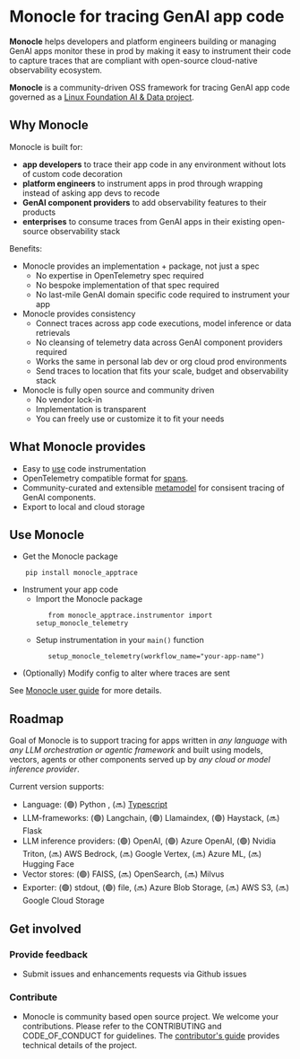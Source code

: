 # Monocle for tracing GenAI app code

**Monocle** helps developers and platform engineers building or managing GenAI apps monitor these in prod by making it easy to instrument their code to capture traces that are compliant with open-source cloud-native observability ecosystem. 

**Monocle** is a community-driven OSS framework for tracing GenAI app code governed as a [Linux Foundation AI & Data project](https://lfaidata.foundation/projects/monocle/). 

## Why Monocle

Monocle is built for: 
- **app developers** to trace their app code in any environment without lots of custom code decoration 
- **platform engineers** to instrument apps in prod through wrapping instead of asking app devs to recode
- **GenAI component providers** to add observability features to their products 
- **enterprises** to consume traces from GenAI apps in their existing open-source observability stack

Benefits:
- Monocle provides an implementation + package, not just a spec 
   - No expertise in OpenTelemetry spec required
   - No bespoke implementation of that spec required
   - No last-mile GenAI domain specific code required to instrument your app
- Monocle provides consistency  
   - Connect traces across app code executions, model inference or data retrievals
   - No cleansing of telemetry data across GenAI component providers required
   - Works the same in personal lab dev or org cloud prod environments
   - Send traces to location that fits your scale, budget and observability stack
- Monocle is fully open source and community driven
   - No vendor lock-in
   - Implementation is transparent
   - You can freely use or customize it to fit your needs 

## What Monocle provides

- Easy to [use](#use-monocle) code instrumentation
- OpenTelemetry compatible format for [spans](src/monocle_apptrace/metamodel/spans/span_format.json). 
- Community-curated and extensible [metamodel](src/monocle_apptrace/metamodel/README.md) for consisent tracing of GenAI components. 
- Export to local and cloud storage 

## Use Monocle

- Get the Monocle package
  
```
    pip install monocle_apptrace 
```
- Instrument your app code
     - Import the Monocle package
       ```
          from monocle_apptrace.instrumentor import setup_monocle_telemetry
       ```
     - Setup instrumentation in your ```main()``` function  
       ``` 
          setup_monocle_telemetry(workflow_name="your-app-name")
       ```         
- (Optionally) Modify config to alter where traces are sent

See [Monocle user guide](Monocle_User_Guide.md) for more details.
  

## Roadmap 

Goal of Monocle is to support tracing for apps written in *any language* with *any LLM orchestration or agentic framework* and built using models, vectors, agents or other components served up by *any cloud or model inference provider*. 

Current version supports: 
- Language: (🟢) Python , (🔜) [Typescript](https://github.com/monocle2ai/monocle-typescript) 
- LLM-frameworks: (🟢) Langchain, (🟢) Llamaindex, (🟢) Haystack, (🔜) Flask
- LLM inference providers: (🟢) OpenAI, (🟢) Azure OpenAI, (🟢) Nvidia Triton, (🔜) AWS Bedrock, (🔜) Google Vertex, (🔜) Azure ML, (🔜) Hugging Face
- Vector stores: (🟢) FAISS, (🔜) OpenSearch, (🔜) Milvus
- Exporter: (🟢) stdout, (🟢) file, (🔜) Azure Blob Storage, (🔜) AWS S3, (🔜) Google Cloud Storage


## Get involved
### Provide feedback
- Submit issues and enhancements requests via Github issues

### Contribute
- Monocle is community based open source project. We welcome your contributions. Please refer to the CONTRIBUTING and CODE_OF_CONDUCT for guidelines. The [contributor's guide](CONTRIBUTING.md) provides technical details of the project.


